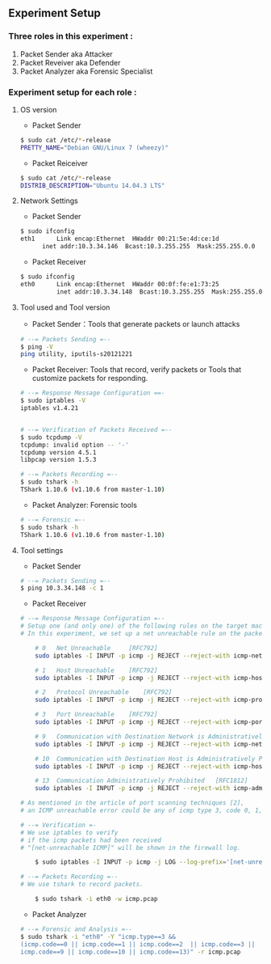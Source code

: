 ## Experiment Setup

### Three roles in this experiment :

1. Packet Sender aka Attacker
2. Packet Reveiver aka Defender
3. Packet Analyzer aka Forensic Specialist

### Experiment setup for each role :

1. OS version

	* Packet Sender

	```bash
	$ sudo cat /etc/*-release
	PRETTY_NAME="Debian GNU/Linux 7 (wheezy)"
	```

	* Packet Reiceiver

	```bash
	$ sudo cat /etc/*-release
	DISTRIB_DESCRIPTION="Ubuntu 14.04.3 LTS"
	```

2. Network Settings

	* Packet Sender

	```bash
	$ sudo ifconfig
	eth1      Link encap:Ethernet  HWaddr 00:21:5e:4d:ce:1d
          inet addr:10.3.34.146  Bcast:10.3.255.255  Mask:255.255.0.0
	```

	* Packet Receiver

	```bash
	$ sudo ifconfig
	eth0      Link encap:Ethernet  HWaddr 00:0f:fe:e1:73:25
	          inet addr:10.3.34.148  Bcast:10.3.255.255  Mask:255.255.0.0
	```

3. Tool used and Tool version

	* Packet Sender：Tools that generate packets or launch attacks

	```bash
	# --= Packets Sending =--
	$ ping -V
	ping utility, iputils-s20121221
	```

	* Packet Receiver: Tools that record, verify packets or Tools that customize packets for responding.

	```	bash
	# --= Response Message Configuration ==-
	$ sudo iptables -V
	iptables v1.4.21


	# --= Verification of Packets Received =--
	$ sudo tcpdump -V
	tcpdump: invalid option -- '-'
	tcpdump version 4.5.1
	libpcap version 1.5.3

	# --= Packets Recording =--
	$ sudo tshark -h
	TShark 1.10.6 (v1.10.6 from master-1.10)
	```

	* Packet Analyzer: Forensic tools

	```bash
	# --= Forensic =--
	$ sudo tshark -h
	TShark 1.10.6 (v1.10.6 from master-1.10)
	```

4. Tool settings

	* Packet Sender

	```bash
	# --= Packets Sending =--
	$ ping 10.3.34.148 -c 1
	```

	* Packet Receiver

	```bash
	# --= Response Message Configuration =--
	# Setup one (and only one) of the following rules on the target machine.
	# In this experiment, we set up a net unreachable rule on the packets receiver side.

		# 0   Net Unreachable     [RFC792]
		sudo iptables -I INPUT -p icmp -j REJECT --reject-with icmp-net-unreachable

		# 1   Host Unreachable    [RFC792]
		sudo iptables -I INPUT -p icmp -j REJECT --reject-with icmp-host-unreachable

		# 2   Protocol Unreachable    [RFC792]
		sudo iptables -I INPUT -p icmp -j REJECT --reject-with icmp-proto-unreachable

		# 3   Port Unreachable    [RFC792]
		sudo iptables -I INPUT -p icmp -j REJECT --reject-with icmp-port-unreachable

		# 9   Communication with Destination Network is Administratively Prohibited   [RFC1122]
		sudo iptables -I INPUT -p icmp -j REJECT --reject-with icmp-net-prohibited

		# 10  Communication with Destination Host is Administratively Prohibited  [RFC1122]
		sudo iptables -I INPUT -p icmp -j REJECT --reject-with icmp-host-prohibited

		# 13  Communication Administratively Prohibited   [RFC1812]
		sudo iptables -I INPUT -p icmp -j REJECT --reject-with icmp-admin-prohibited

	# As mentioned in the article of port scanning techniques [2],
	# an ICMP unreachable error could be any of icmp type 3, code 0, 1, 2, 3, 9, 10, or 13.

	# --= Verification =-
	# We use iptables to verify
	# if the icmp packets had been received
	# "[net-unreachable ICMP]" will be shown in the firewall log.

		$ sudo iptables -I INPUT -p icmp -j LOG --log-prefix='[net-unreachable ICMP]'

	# --= Packets Recording =--
	# We use tshark to record packets.

		$ sudo tshark -i eth0 -w icmp.pcap
	```

	* Packet Analyzer

	```bash
	# --= Forensic and Analysis =--
	$ sudo tshark -i "eth0" -Y "icmp.type==3 &&
    (icmp.code==0 || icmp.code==1 || icmp.code==2  || icmp.code==3 ||
    icmp.code==9 || icmp.code==10 || icmp.code==13)" -r icmp.pcap
	```
